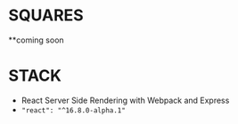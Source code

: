 # SQUARES
**coming soon
# STACK
- React Server Side Rendering with Webpack and Express
- `"react": "^16.8.0-alpha.1"`
